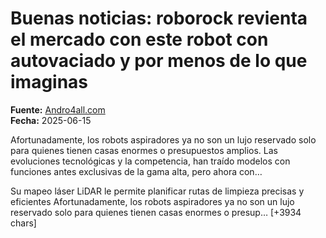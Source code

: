 # Buenas noticias: roborock revienta el mercado con este robot con autovaciado y por menos de lo que imaginas

**Fuente:** [Andro4all.com](https://andro4all.com/ofertas/buenas-noticias-roborock-revienta-el-mercado-con-este-robot-con-autovaciado-y-por-menos-de-lo-que-imaginas)  
**Fecha:** 2025-06-15

Afortunadamente, los robots aspiradores ya no son un lujo reservado solo para quienes tienen casas enormes o presupuestos amplios. Las evoluciones tecnológicas y la competencia, han traído modelos con funciones antes exclusivas de la gama alta, pero ahora con…

Su mapeo láser LiDAR le permite planificar rutas de limpieza precisas y eficientes
Afortunadamente, los robots aspiradores ya no son un lujo reservado solo para quienes tienen casas enormes o presup… [+3934 chars]
